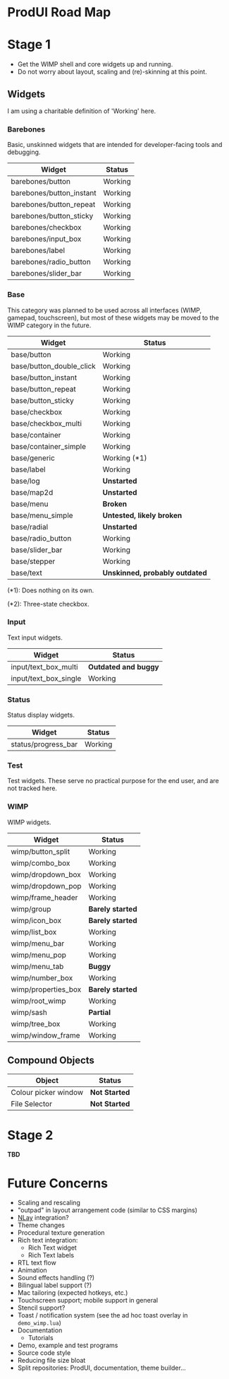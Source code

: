 # ProdUI Road Map

# Stage 1

* Get the WIMP shell and core widgets up and running.
* Do not worry about layout, scaling and (re)-skinning at this point.

## Widgets

I am using a charitable definition of 'Working' here.

### Barebones

Basic, unskinned widgets that are intended for developer-facing tools and debugging.

| Widget | Status |
| - | - |
| barebones/button | Working |
| barebones/button_instant | Working |
| barebones/button_repeat | Working |
| barebones/button_sticky | Working |
| barebones/checkbox | Working |
| barebones/input_box | Working |
| barebones/label | Working |
| barebones/radio_button | Working |
| barebones/slider_bar | Working |


### Base

This category was planned to be used across all interfaces (WIMP, gamepad, touchscreen), but most of these widgets may be moved to the WIMP category in the future.

| Widget | Status |
| - | - |
| base/button | Working |
| base/button_double_click | Working |
| base/button_instant | Working |
| base/button_repeat | Working |
| base/button_sticky | Working |
| base/checkbox | Working |
| base/checkbox_multi | Working |
| base/container | Working |
| base/container_simple | Working |
| base/generic | Working (*1)|
| base/label | Working |
| base/log | **Unstarted** |
| base/map2d | **Unstarted** |
| base/menu | **Broken** |
| base/menu_simple | **Untested, likely broken** |
| base/radial | **Unstarted** |
| base/radio_button | Working |
| base/slider_bar | Working |
| base/stepper | Working |
| base/text | **Unskinned, probably outdated** |

(*1): Does nothing on its own.

(*2): Three-state checkbox.


### Input

Text input widgets.

| Widget | Status |
| - | - |
| input/text_box_multi | **Outdated and buggy** |
| input/text_box_single | Working |


### Status

Status display widgets.

| Widget | Status |
| - | - |
| status/progress_bar | Working |


### Test

Test widgets. These serve no practical purpose for the end user, and are not tracked here.


### WIMP

WIMP widgets.

| Widget | Status |
| - | - |
| wimp/button_split | Working |
| wimp/combo_box | Working |
| wimp/dropdown_box | Working |
| wimp/dropdown_pop | Working |
| wimp/frame_header | Working |
| wimp/group | **Barely started** |
| wimp/icon_box | **Barely started** |
| wimp/list_box | Working |
| wimp/menu_bar | Working |
| wimp/menu_pop | Working |
| wimp/menu_tab | **Buggy** |
| wimp/number_box | Working |
| wimp/properties_box | **Barely started** |
| wimp/root_wimp | Working |
| wimp/sash | **Partial** |
| wimp/tree_box | Working |
| wimp/window_frame | Working |


## Compound Objects

| Object | Status |
| - | - |
| Colour picker window | **Not Started** |
| File Selector | **Not Started** |


# Stage 2

**TBD**


# Future Concerns

* Scaling and rescaling
* "outpad" in layout arrangement code (similar to CSS margins)
* [NLay](https://github.com/MikuAuahDark/NPad93) integration?
* Theme changes
* Procedural texture generation
* Rich text integration:
	* Rich Text widget
	* Rich Text labels
* RTL text flow
* Animation
* Sound effects handling (?)
* Bilingual label support (?)
* Mac tailoring (expected hotkeys, etc.)
* Touchscreen support; mobile support in general
* Stencil support?
* Toast / notification system (see the ad hoc toast overlay in `demo_wimp.lua`)
* Documentation
  * Tutorials
* Demo, example and test programs
* Source code style
* Reducing file size bloat
* Split repositories: ProdUI, documentation, theme builder...
